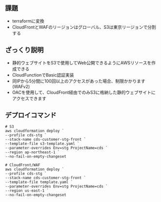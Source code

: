 ## 課題
- terraformに変換
- CloudFrontとWAFのリージョンはグローバル、S3は東京リージョンで分割する

## ざっくり説明
- 静的ウェブサイトをS3で使用してWeb公開できるようにAWSリソースを作成できる
- CloudFunctionでBasic認証実装
- 同IPから5分間に100回以上のアクセスがあった場合、制限かかります(WAFv2)
- OACを使用して、CloudFront経由でのみS3に格納した静的ウェブサイトにアクセスできます

## デプロイコマンド
```
# S3
aws cloudformation deploy `
--profile cds-stg `
--stack-name cds-customer-stg-front `
--template-file s3-template.yaml `
--parameter-overrides Env=stg ProjectName=cds `
--region ap-northeast-1 `
--no-fail-on-empty-changeset

# CloudFront/WAF
aws cloudformation deploy `
--profile cds-stg `
--stack-name cds-customer-stg-front `
--template-file template.yaml `
--parameter-overrides Env=stg ProjectName=cds `
--region us-east-1 `
--no-fail-on-empty-changeset
```